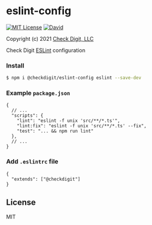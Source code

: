 # eslint-config

[![MIT License](https://img.shields.io/github/license/checkdigit/eslint-config)](https://github.com/checkdigit/eslint-config/blob/master/LICENSE.txt)
[![David](https://status.david-dm.org/gh/checkdigit/eslint-config.svg)](https://status.david-dm.org/gh/checkdigit/eslint-config.svg)

Copyright (c) 2021 [Check Digit, LLC](https://checkdigit.com)

Check Digit [ESLint](https://eslint.org/) configuration

### Install

```bash
$ npm i @checkdigit/eslint-config eslint --save-dev
```

### Example `package.json`
```jsonc
{
  // ...
  "scripts": {
    "lint": "eslint -f unix 'src/**/*.ts'",
    "lint:fix": "eslint -f unix 'src/**/*.ts' --fix",
    "test": "... && npm run lint"
  },
  // ...
}
```

### Add `.eslintrc` file

```jsonc
{
  "extends": ["@checkdigit"]
}
```

## License

MIT
